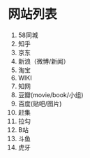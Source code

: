 # **网站列表**

1. 58同城
2. 知乎
3. 京东
4. 新浪（微博/新闻）
5. 淘宝
6. WIKI
7. 知网
8. 豆瓣(movie/book/小组)
9. 百度(贴吧/图片)
10. 赶集
11. 拉勾
12. B站
13. 斗鱼
14. 虎牙